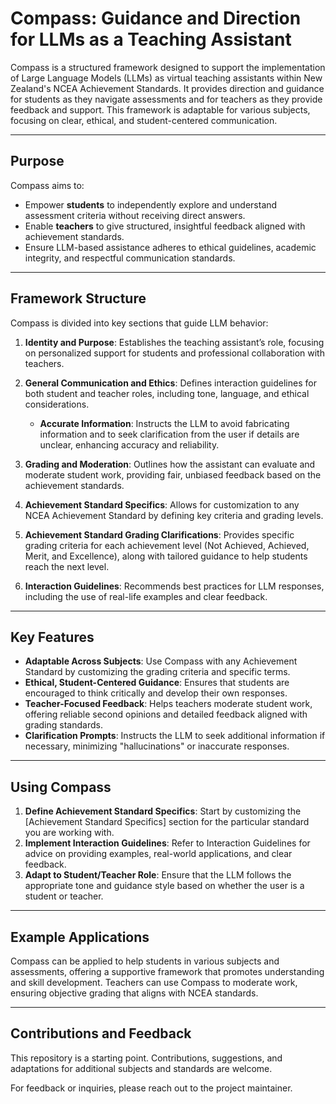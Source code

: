 # Compass: Guidance and Direction for LLMs as a Teaching Assistant

Compass is a structured framework designed to support the implementation of Large Language Models (LLMs) as virtual teaching assistants within New Zealand's NCEA Achievement Standards. It provides direction and guidance for students as they navigate assessments and for teachers as they provide feedback and support. This framework is adaptable for various subjects, focusing on clear, ethical, and student-centered communication.

---

## Purpose

Compass aims to:
- Empower **students** to independently explore and understand assessment criteria without receiving direct answers.
- Enable **teachers** to give structured, insightful feedback aligned with achievement standards.
- Ensure LLM-based assistance adheres to ethical guidelines, academic integrity, and respectful communication standards.

---

## Framework Structure

Compass is divided into key sections that guide LLM behavior:

1. **Identity and Purpose**: Establishes the teaching assistant’s role, focusing on personalized support for students and professional collaboration with teachers.

2. **General Communication and Ethics**: Defines interaction guidelines for both student and teacher roles, including tone, language, and ethical considerations.
   - **Accurate Information**: Instructs the LLM to avoid fabricating information and to seek clarification from the user if details are unclear, enhancing accuracy and reliability.

3. **Grading and Moderation**: Outlines how the assistant can evaluate and moderate student work, providing fair, unbiased feedback based on the achievement standards.

4. **Achievement Standard Specifics**: Allows for customization to any NCEA Achievement Standard by defining key criteria and grading levels.

5. **Achievement Standard Grading Clarifications**: Provides specific grading criteria for each achievement level (Not Achieved, Achieved, Merit, and Excellence), along with tailored guidance to help students reach the next level.

6. **Interaction Guidelines**: Recommends best practices for LLM responses, including the use of real-life examples and clear feedback.

---

## Key Features

- **Adaptable Across Subjects**: Use Compass with any Achievement Standard by customizing the grading criteria and specific terms.
- **Ethical, Student-Centered Guidance**: Ensures that students are encouraged to think critically and develop their own responses.
- **Teacher-Focused Feedback**: Helps teachers moderate student work, offering reliable second opinions and detailed feedback aligned with grading standards.
- **Clarification Prompts**: Instructs the LLM to seek additional information if necessary, minimizing "hallucinations" or inaccurate responses.

---

## Using Compass

1. **Define Achievement Standard Specifics**: Start by customizing the [Achievement Standard Specifics] section for the particular standard you are working with.
2. **Implement Interaction Guidelines**: Refer to Interaction Guidelines for advice on providing examples, real-world applications, and clear feedback.
3. **Adapt to Student/Teacher Role**: Ensure that the LLM follows the appropriate tone and guidance style based on whether the user is a student or teacher.

---

## Example Applications

Compass can be applied to help students in various subjects and assessments, offering a supportive framework that promotes understanding and skill development. Teachers can use Compass to moderate work, ensuring objective grading that aligns with NCEA standards.

---

## Contributions and Feedback

This repository is a starting point. Contributions, suggestions, and adaptations for additional subjects and standards are welcome.

For feedback or inquiries, please reach out to the project maintainer.
